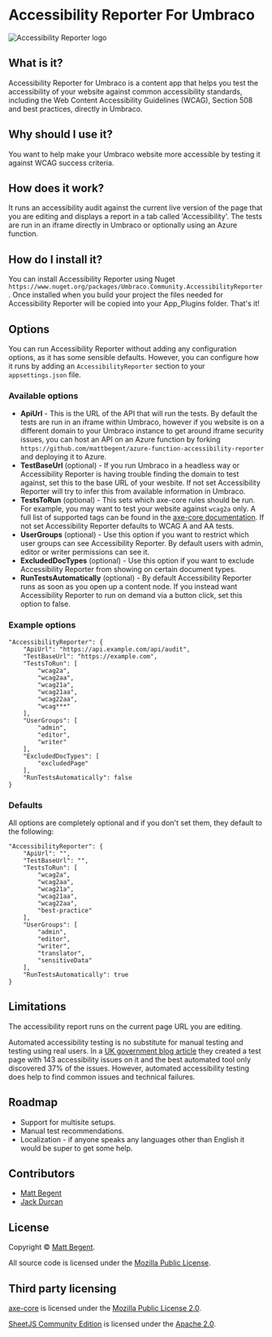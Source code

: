 # Accessibility Reporter For Umbraco

![Accessibility Reporter logo](https://raw.githubusercontent.com/mattbegent/umbraco-accessibility-reporter/main/logos/logo64.png)

## What is it?

Accessibility Reporter for Umbraco is a content app that helps you test the accessibility of your website against common accessibility standards, including the Web Content Accessibility Guidelines (WCAG), Section 508 and best practices, directly in Umbraco.

## Why should I use it?

You want to help make your Umbraco website more accessible by testing it against WCAG success criteria.

## How does it work?

It runs an accessibility audit against the current live version of the page that you are editing and displays a report in a tab called 'Accessibility'. The tests are run in an iframe directly in Umbraco or optionally using an Azure function.

## How do I install it?

You can install Accessibility Reporter using Nuget `https://www.nuget.org/packages/Umbraco.Community.AccessibilityReporter`. Once installed when you build your project the files needed for Accessibility Reporter will be copied into your App_Plugins folder. That's it!

## Options

You can run Accessibility Reporter without adding any configuration options, as it has some sensible defaults. However, you can configure how it runs by adding an `AccessibilityReporter` section to your `appsettings.json` file.

### Available options

- **ApiUrl** - This is the URL of the API that will run the tests. By default the tests are run in an iframe within Umbraco, however if you website is on a different domain to your Umbraco instance to get around iframe security issues, you can host an API on an Azure function by forking `https://github.com/mattbegent/azure-function-accessibility-reporter` and deploying it to Azure.  
- **TestBaseUrl** (optional) - If you run Umbraco in a headless way or Accessibility Reporter is having trouble finding the domain to test against, set this to the base URL of your wesbite. If not set Accessibility Reporter will try to infer this from available information in Umbraco.
- **TestsToRun** (optional) - This sets which axe-core rules should be run. For example, you may want to test your website against `wcag2a` only. A full list of supported tags can be found in the [axe-core documentation](https://www.deque.com/axe/core-documentation/api-documentation/#axe-core-tags). If not set Accessibility Reporter defaults to WCAG A and AA tests. 
- **UserGroups** (optional) - Use this option if you want to restrict which user groups can see Accessibility Reporter. By default users with admin, editor or writer permissions can see it.
- **ExcludedDocTypes** (optional) - Use this option if you want to exclude Accessibility Reporter from showing on certain document types.
- **RunTestsAutomatically** (optional) - By default Accessibility Reporter runs as soon as you open up a content node. If you instead want Accessibility Reporter to run on demand via a button click, set this option to false.

### Example options

    "AccessibilityReporter": {
        "ApiUrl": "https://api.example.com/api/audit",
        "TestBaseUrl": "https://example.com",
        "TestsToRun": [
            "wcag2a", 
            "wcag2aa", 
            "wcag21a", 
            "wcag21aa", 
            "wcag22aa",
            "wcag***"
        ],
        "UserGroups": [
            "admin",
            "editor",
            "writer"
        ],
        "ExcludedDocTypes": [
            "excludedPage"
        ],
        "RunTestsAutomatically": false
    }

### Defaults

All options are completely optional and if you don't set them, they default to the following:

    "AccessibilityReporter": {
        "ApiUrl": "",
        "TestBaseUrl": "",
        "TestsToRun": [
            "wcag2a", 
            "wcag2aa", 
            "wcag21a", 
            "wcag21aa", 
            "wcag22aa",
            "best-practice"
        ],
        "UserGroups": [
            "admin",
            "editor",
            "writer",
            "translator", 
            "sensitiveData"
        ],
        "RunTestsAutomatically": true
    }

## Limitations

The accessibility report runs on the current page URL you are editing.

Automated accessibility testing is no substitute for manual testing and testing using real users. In a [UK government blog article](https://accessibility.blog.gov.uk/2017/02/24/what-we-found-when-we-tested-tools-on-the-worlds-least-accessible-webpage/) they created a test page with 143 accessibility issues on it and the best automated tool only discovered 37% of the issues. However, automated accessibility testing does help to find common issues and technical failures.

## Roadmap

- Support for multisite setups.
- Manual test recommendations.
- Localization - if anyone speaks any languages other than English it would be super to get some help.

## Contributors

- [Matt Begent](https://github.com/mattbegent)
- [Jack Durcan](https://github.com/jdurcan)

## License

Copyright © [Matt Begent](https://mattbegent.co.uk/).

All source code is licensed under the [Mozilla Public License](https://github.com/mattbegent/azure-function-accessibility-reporter/blob/main/LICENSE).

## Third party licensing

[axe-core](https://github.com/dequelabs/axe-core) is licensed under the [Mozilla Public License 2.0](https://www.mozilla.org/en-US/MPL/2.0/).

[SheetJS Community Edition](https://docs.sheetjs.com/) is licensed under the [Apache 2.0](http://www.apache.org/licenses/LICENSE-2.0).